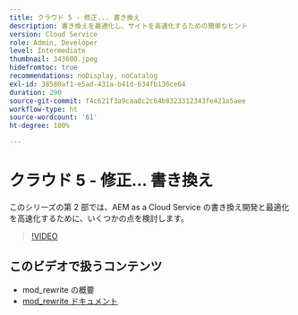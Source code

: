 ```yaml
---
title: クラウド 5 - 修正... 書き換え
description: 書き換えを最適化し、サイトを高速化するための簡単なヒント
version: Cloud Service
role: Admin, Developer
level: Intermediate
thumbnail: 343600.jpeg
hidefromtoc: true
recommendations: noDisplay, noCatalog
exl-id: 38580af1-e5ad-431a-b41d-634fb136ce64
duration: 290
source-git-commit: f4c621f3a9caa8c2c64b8323312343fe421a5aee
workflow-type: ht
source-wordcount: '61'
ht-degree: 100%

---
```


# クラウド 5 - 修正... 書き換え

このシリーズの第 2 部では、AEM as a Cloud Service の書き換え開発と最適化を高速化するために、いくつかの点を検討します。

>[!VIDEO](https://video.tv.adobe.com/v/343600?quality=12&learn=on)

## このビデオで扱うコンテンツ

+ mod_rewrite の概要
+ [mod_rewrite ドキュメント](https://httpd.apache.org/docs/current/mod/mod_rewrite.html)
